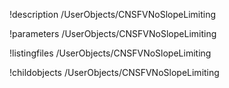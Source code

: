 !description /UserObjects/CNSFVNoSlopeLimiting

!parameters /UserObjects/CNSFVNoSlopeLimiting

!listingfiles /UserObjects/CNSFVNoSlopeLimiting

!childobjects /UserObjects/CNSFVNoSlopeLimiting
